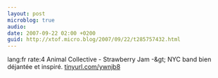 ```yaml
---
layout: post
microblog: true
audio: 
date: 2007-09-22 02:00 +0200
guid: http://xtof.micro.blog/2007/09/22/t285757432.html
---
```

lang:fr rate:4 Animal Collective - Strawberry Jam -&amp;gt; NYC band bien déjantée et inspiré. [tinyurl.com/ywnjb8](http://tinyurl.com/ywnjb8)
